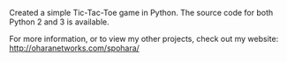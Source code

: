 Created a simple Tic-Tac-Toe game in Python. The source code for both Python 2 and 3 is available.

For more information, or to view my other projects, check out my website: http://oharanetworks.com/spohara/
